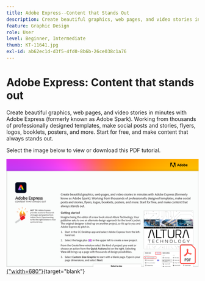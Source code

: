 ```yaml
---
title: Adobe Express--Content that Stands Out
description: Create beautiful graphics, web pages, and video stories in minutes with Adobe Express
feature: Graphic Design
role: User
level: Beginner, Intermediate
thumb: KT-11641.jpg
exl-id: ab62ec1d-d3f5-4fd0-8b6b-26ce038c1a76
---
```

# Adobe Express: Content that stands out

Create beautiful graphics, web pages, and video stories in minutes with Adobe Express (formerly known as Adobe Spark). Working from thousands of professionally designed templates, make social posts and stories, flyers, logos, booklets, posters, and more. Start for free, and make content that always stands out.

Select the image below to view or download this PDF tutorial.

[![First page image of tutorial](assets/Adobe-Express-content-that-stands-out.png){"width=680"}](assets/Adobe-Express-content-that-stands-out.pdf){target="blank"}
